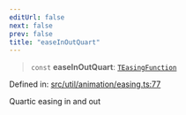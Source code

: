```yaml
---
editUrl: false
next: false
prev: false
title: "easeInOutQuart"
---
```


> `const` **easeInOutQuart**: [`TEasingFunction`](/api/fabric/namespaces/util/type-aliases/teasingfunction/)

Defined in: [src/util/animation/easing.ts:77](https://github.com/fabricjs/fabric.js/blob/b4f67b1cfd353d0e2763b168e07bce6b67895452/src/util/animation/easing.ts#L77)

Quartic easing in and out
